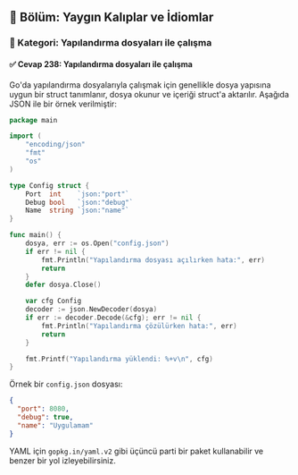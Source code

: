 ## 📘 Bölüm: Yaygın Kalıplar ve İdiomlar  
### 🔹 Kategori: Yapılandırma dosyaları ile çalışma  
#### ✅ Cevap 238: Yapılandırma dosyaları ile çalışma

Go'da yapılandırma dosyalarıyla çalışmak için genellikle dosya yapısına uygun bir struct tanımlanır, dosya okunur ve içeriği struct'a aktarılır. Aşağıda JSON ile bir örnek verilmiştir:

```go
package main

import (
    "encoding/json"
    "fmt"
    "os"
)

type Config struct {
    Port  int    `json:"port"`
    Debug bool   `json:"debug"`
    Name  string `json:"name"`
}

func main() {
    dosya, err := os.Open("config.json")
    if err != nil {
        fmt.Println("Yapılandırma dosyası açılırken hata:", err)
        return
    }
    defer dosya.Close()

    var cfg Config
    decoder := json.NewDecoder(dosya)
    if err := decoder.Decode(&cfg); err != nil {
        fmt.Println("Yapılandırma çözülürken hata:", err)
        return
    }

    fmt.Printf("Yapılandırma yüklendi: %+v\n", cfg)
}
```

Örnek bir `config.json` dosyası:

```json
{
  "port": 8080,
  "debug": true,
  "name": "Uygulamam"
}
```

YAML için `gopkg.in/yaml.v2` gibi üçüncü parti bir paket kullanabilir ve benzer bir yol izleyebilirsiniz.
